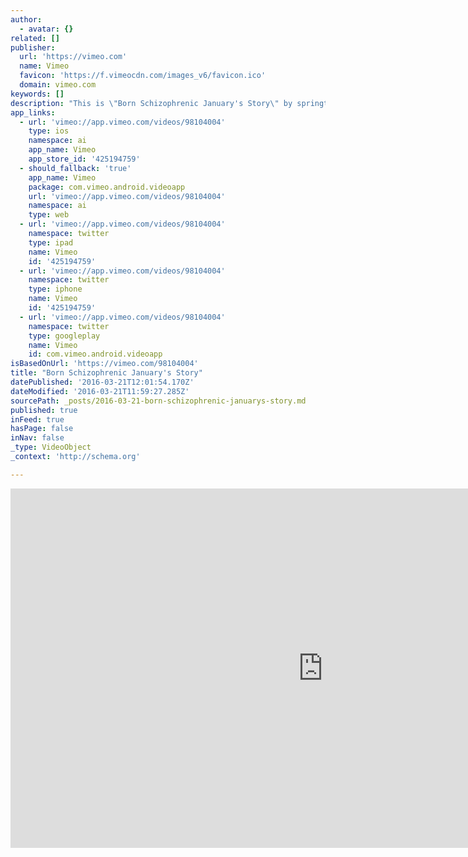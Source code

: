 ```yaml
---
author:
  - avatar: {}
related: []
publisher:
  url: 'https://vimeo.com'
  name: Vimeo
  favicon: 'https://f.vimeocdn.com/images_v6/favicon.ico'
  domain: vimeo.com
keywords: []
description: "This is \"Born Schizophrenic January's Story\" by springtheory on Vimeo, the home for high quality videos and the people who love them."
app_links:
  - url: 'vimeo://app.vimeo.com/videos/98104004'
    type: ios
    namespace: ai
    app_name: Vimeo
    app_store_id: '425194759'
  - should_fallback: 'true'
    app_name: Vimeo
    package: com.vimeo.android.videoapp
    url: 'vimeo://app.vimeo.com/videos/98104004'
    namespace: ai
    type: web
  - url: 'vimeo://app.vimeo.com/videos/98104004'
    namespace: twitter
    type: ipad
    name: Vimeo
    id: '425194759'
  - url: 'vimeo://app.vimeo.com/videos/98104004'
    namespace: twitter
    type: iphone
    name: Vimeo
    id: '425194759'
  - url: 'vimeo://app.vimeo.com/videos/98104004'
    namespace: twitter
    type: googleplay
    name: Vimeo
    id: com.vimeo.android.videoapp
isBasedOnUrl: 'https://vimeo.com/98104004'
title: "Born Schizophrenic January's Story"
datePublished: '2016-03-21T12:01:54.170Z'
dateModified: '2016-03-21T11:59:27.285Z'
sourcePath: _posts/2016-03-21-born-schizophrenic-januarys-story.md
published: true
inFeed: true
hasPage: false
inNav: false
_type: VideoObject
_context: 'http://schema.org'

---
```

<iframe src="https://cdn.embedly.com/widgets/media.html?src=https%3A%2F%2Fplayer.vimeo.com%2Fvideo%2F98104004&amp;src_secure=1&amp;url=https%3A%2F%2Fvimeo.com%2F98104004&amp;image=https%3A%2F%2Fi.vimeocdn.com%2Fvideo%2F478720962_1280x736.jpg&amp;key=b7d04c9b404c499eba89ee7072e1c4f7&amp;type=text%2Fhtml&amp;schema=vimeo" width="1000" height="575" scrolling="no" frameborder="0" allowfullscreen="allowfullscreen" style=""></iframe>
